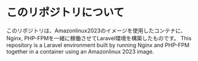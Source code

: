 # このリポジトリについて

このリポジトリは、Amazonlinux2023のイメージを使用したコンテナに、Nginx, PHP-FPMを一緒に稼働させてLaravel環境を構築したものです。
This repository is a Laravel environment built by running Nginx and PHP-FPM together in a container using an Amazonlinux 2023 image.

